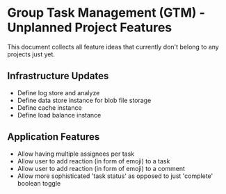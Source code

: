 # Group Task Management (GTM) - Unplanned Project Features

This document collects all feature ideas that currently don't belong to any projects just yet.

## Infrastructure Updates

* Define log store and analyze
* Define data store instance for blob file storage
* Define cache instance
* Define load balance instance

## Application Features

* Allow having multiple assignees per task
* Allow user to add reaction (in form of emoji) to a task
* Allow user to add reaction (in form of emoji) to a comment
* Allow more sophisticated 'task status' as opposed to just 'complete' boolean toggle
